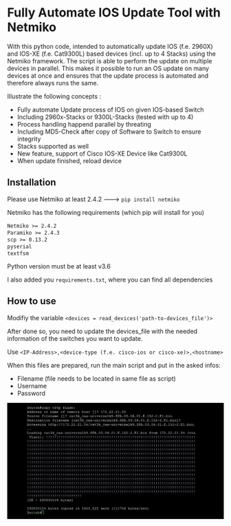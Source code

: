 
# Fully Automate IOS Update Tool with Netmiko

With this python code, intended to automatically update IOS (f.e. 2960X) and IOS-XE (f.e. Cat9300L) based devices (incl. up to 4 Stacks) using the Netmiko framework. The script is able to perform the update on multiple devices in parallel. This makes it possible to run an OS update on many devices at once and ensures that the update process is automated and therefore always runs the same.

Illustrate the following concepts :

- Fully automate Update process of IOS on given IOS-based Switch
- Including 2960x-Stacks or 9300L-Stacks (tested with up to 4)
- Process handling happend parallel by threating
- Including MD5-Check after copy of Software to Switch to ensure integrity
- Stacks supported as well
- New feature, support of Cisco IOS-XE Device like Cat9300L
- When update finished, reload device

## Installation

Please use Netmiko at least 2.4.2 ---> `pip install netmiko`

Netmiko has the following requirements (which pip will install for you)

    Netmiko >= 2.4.2
    Paramiko >= 2.4.3
    scp >= 0.13.2
    pyserial
    textfsm

Python version must be at least v3.6

I also added you `requirements.txt`, where you can find all dependencies

## How to use

Modifiy the variable `<devices = read_devices('path-to-devices_file')>`

After done so, you need to update the devices_file with the needed information of the switches you want to update.

Use `<IP-Address>,<device-type (f.e. cisco-ios or cisco-xe)>,<hostname>`

When this files are prepared, run the main script and put in the asked infos:

* Filename (file needs to be located in same file as script)
* Username
* Password

![sample](./sample.png)